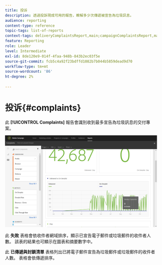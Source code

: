```yaml
---
title: 投诉
description: 透過投訴現成可用的報告，瞭解多少次傳遞被宣告為垃圾訊息。
audience: reporting
content-type: reference
topic-tags: list-of-reports
context-tags: deliveryComplaintsReport,main;campaignComplaintsReport,main;programComplaintsReport,main
feature: Reporting
role: Leader
level: Intermediate
exl-id: 8de120e9-014f-4faa-948b-843b2ec03f5e
source-git-commit: fcb5c4a92f23bdffd1082b7b044b5859dead9d70
workflow-type: tm+mt
source-wordcount: '86'
ht-degree: 2%

---
```


# 投诉{#complaints}

此 **[!UICONTROL Complaints]** 報告會識別收到最多宣告為垃圾訊息的交付專案。

![](assets/delivery_reports_complaints.png)

此 **失敗** 表格會依收件者網域排序，顯示已宣告電子郵件或垃圾郵件的收件者人數。 該表的結果也可顯示在圖表和摘要數字中。

此 **已傳遞與封鎖清單** 表格列出已將電子郵件宣告為垃圾郵件或垃圾郵件的收件者人數。 表格會依傳遞排序。
